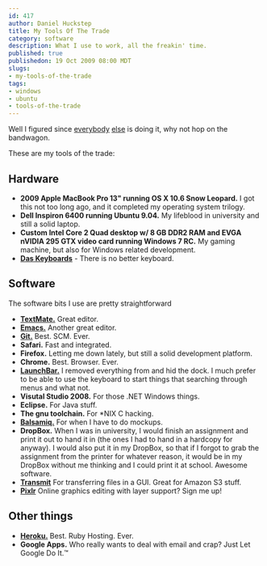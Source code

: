 ```yaml
--- 
id: 417
author: Daniel Huckstep
title: My Tools Of The Trade
category: software
description: What I use to work, all the freakin' time.
published: true
publishedon: 19 Oct 2009 08:00 MDT
slugs: 
- my-tools-of-the-trade
tags: 
- windows
- ubuntu
- tools-of-the-trade
---
```

Well I figured since [everybody](http://www.viget.com/extend/my-tools-of-the-trade/) [else](http://afreshcup.com/2009/10/11/my-tools-of-the-trade-2009/) is doing it, why not hop on the bandwagon.

These are my tools of the trade:

## Hardware

-   **2009 Apple MacBook Pro 13" running OS X 10.6 Snow Leopard.** I got
    this not too long ago, and it completed my operating system trilogy.
-   **Dell Inspiron 6400 running Ubuntu 9.04.** My lifeblood in
    university and still a solid laptop.
-   **Custom Intel Core 2 Quad desktop w/ 8 GB DDR2 RAM and EVGA nVIDIA
    295 GTX video card running Windows 7 RC.** My gaming machine, but
    also for Windows related development.
-   **[Das Keyboards](http://www.daskeyboard.com/)** - There is no better
    keyboard.

## Software

The software bits I use are pretty straightforward

-   **[TextMate.](http://macromates.com/)** Great editor.
-   **[Emacs.](http://www.gnu.org/software/emacs/)** Another great editor.
-   **[Git.](http://git-scm.com/)** Best. SCM. Ever.
-   **Safari.** Fast and integrated.
-   **Firefox.** Letting me down lately, but still a solid development
    platform.
-   **Chrome.** Best. Browser. Ever.
-   **[LaunchBar.](http://www.obdev.at/products/launchbar/index.html)** I
    removed everything from and hid the dock. I much prefer to be able
    to use the keyboard to start things that searching through menus and
    what not.
-   **Visutal Studio 2008.** For those .NET Windows things.
-   **Eclipse.** For Java stuff.
-   **The gnu toolchain.** For \*NIX C hacking.
-   **[Balsamiq.](http://www.balsamiq.com/)** For when I have to do
    mockups.
-   **DropBox.** When I was in university, I would finish an
    assignment and print it out to hand it in (the ones I had to hand in
    a hardcopy for anyway). I would also put it in my DropBox, so that
    if I forgot to grab the assignment from the printer for whatever
    reason, it would be in my DropBox without me thinking and I could
    print it at school. Awesome software.
-   **[Transmit](http://www.panic.com/transmit/)** For transferring files
    in a GUI. Great for Amazon S3 stuff.
-   **[Pixlr](http://www.pixlr.com/)** Online graphics editing with
    layer support? Sign me up!

## Other things

-   **[Heroku.](https://heroku.com/)** Best. Ruby Hosting. Ever.
-   **Google Apps.** Who really wants to deal with email and crap?
    Just Let Google Do It.&trade;
